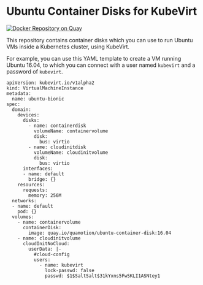 # Ubuntu Container Disks for KubeVirt

[![Docker Repository on Quay](https://quay.io/repository/quamotion/ubuntu-container-disk/status "Docker Repository on Quay")](https://quay.io/repository/quamotion/ubuntu-container-disk)

This repository contains container disks which you can use to run Ubuntu VMs inside
a Kubernetes cluster, using KubeVirt.

For example, you can use this YAML template to create a VM running Ubuntu 16.04,
to which you can connect with a user named `kubevirt` and a password of `kubevirt`.

```
apiVersion: kubevirt.io/v1alpha2
kind: VirtualMachineInstance
metadata:
  name: ubuntu-bionic
spec:
  domain:
    devices:
      disks:
        - name: containerdisk
          volumeName: containervolume
          disk:
            bus: virtio
        - name: cloudinitdisk
          volumeName: cloudinitvolume
          disk:
            bus: virtio
      interfaces:
      - name: default
        bridge: {}
    resources:
      requests:
        memory: 256M
  networks:
  - name: default
    pod: {}
  volumes:
    - name: containervolume
      containerDisk:
        image: quay.io/quamotion/ubuntu-container-disk:16.04
    - name: cloudinitvolume
      cloudInitNoCloud:
        userData: |-
          #cloud-config
          users:
            - name: kubevirt
              lock-passwd: false
              passwd: $1$SaltSalt$31kYxns5FwSKLI1ASNtey1
```
